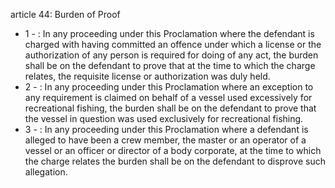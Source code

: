 article 44: Burden of Proof

<ul>
			<li>1 - : In any proceeding under this Proclamation where the defendant is charged with having committed an offence under which a license or the authorization of any person is required for doing of any act, the burden shall be on the defendant to prove that at the time to which the charge relates, the requisite license or authorization was duly held.<ul>
			</ul></li>			<li>2 - : In any proceeding under this Proclamation where an exception to any requirement is claimed on behalf of a vessel used excessively for recreational fishing, the burden shall be on the defendant to prove that the vessel in question was used exclusively for recreational fishing.<ul>
			</ul></li>			<li>3 - : In any proceeding under this Proclamation where a defendant is alleged to have been a crew member, the master or an operator of a vessel or an officer or director of a body corporate, at the time to which the charge relates the burden shall be on the defendant to disprove such allegation.<ul>
			</ul></li></ul>
